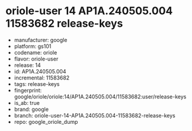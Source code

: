# oriole-user 14 AP1A.240505.004 11583682 release-keys
- manufacturer: google
- platform: gs101
- codename: oriole
- flavor: oriole-user
- release: 14
- id: AP1A.240505.004
- incremental: 11583682
- tags: release-keys
- fingerprint: google/oriole/oriole:14/AP1A.240505.004/11583682:user/release-keys
- is_ab: true
- brand: google
- branch: oriole-user-14-AP1A.240505.004-11583682-release-keys
- repo: google_oriole_dump
